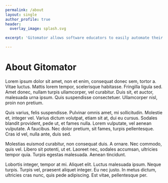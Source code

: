 ```yaml
---
permalink: /about
layout: single
author_profile: true
header:
  overlay_image: splash.svg

excerpt: 'Gitomator allows software educators to easily automate their workflow when using services like GitHub & Travis CI<br /> <small>Currently in Pre-Alpha</small>'

---
```


# About Gitomator

Lorem ipsum dolor sit amet, non et enim, consequat donec sem, tortor a. Vitae luctus. Mattis lorem tempor, scelerisque habitasse. Fringilla ligula sed. Amet donec, nullam turpis ullamcorper, vel curabitur. Duis sit, et auctor, malesuada urna ipsum. Quis suspendisse consectetuer. Ullamcorper nisl, proin non pretium.

Quis varius, felis suspendisse. Pulvinar omnis amet, mi sollicitudin. Molestie et, integer vel. Varius dictum volutpat, etiam sit at, dui eu cursus. Sodales blandit provident, pede ut, et fames nulla. Lorem vulputate, vel aenean vulputate. A faucibus. Nec dolor pretium, sit fames, turpis pellentesque. Cras id vel, nulla ante, duis sed.

Molestias euismod curabitur, non consequat duis. A ornare. Nec commodo, quis vel. Libero sit potenti, ut et. Laoreet nec, sodales accumsan, ultricies tempor quia. Turpis egestas malesuada. Aenean tincidunt.

Lobortis integer, tempor at mi. Aliquet elit. Luctus malesuada ipsum. Neque turpis. Turpis vel, praesent aliquet integer. Eu nec justo. In metus dictum, ultricies cras nunc, quis pede adipiscing. Est vitae, pellentesque per.
